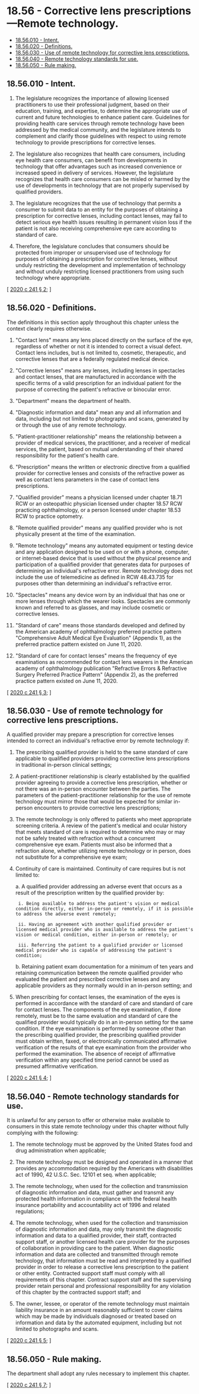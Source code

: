 # 18.56 - Corrective lens prescriptions—Remote technology.
* [18.56.010 - Intent.](#1856010---intent)
* [18.56.020 - Definitions.](#1856020---definitions)
* [18.56.030 - Use of remote technology for corrective lens prescriptions.](#1856030---use-of-remote-technology-for-corrective-lens-prescriptions)
* [18.56.040 - Remote technology standards for use.](#1856040---remote-technology-standards-for-use)
* [18.56.050 - Rule making.](#1856050---rule-making)
## 18.56.010 - Intent.
1. The legislature recognizes the importance of allowing licensed practitioners to use their professional judgment, based on their education, training, and expertise, to determine the appropriate use of current and future technologies to enhance patient care. Guidelines for providing health care services through remote technology have been addressed by the medical community, and the legislature intends to complement and clarify those guidelines with respect to using remote technology to provide prescriptions for corrective lenses.

2. The legislature also recognizes that health care consumers, including eye health care consumers, can benefit from developments in technology that offer advantages such as increased convenience or increased speed in delivery of services. However, the legislature recognizes that health care consumers can be misled or harmed by the use of developments in technology that are not properly supervised by qualified providers.

3. The legislature recognizes that the use of technology that permits a consumer to submit data to an entity for the purposes of obtaining a prescription for corrective lenses, including contact lenses, may fail to detect serious eye health issues resulting in permanent vision loss if the patient is not also receiving comprehensive eye care according to standard of care.

4. Therefore, the legislature concludes that consumers should be protected from improper or unsupervised use of technology for purposes of obtaining a prescription for corrective lenses, without unduly restricting the development and implementation of technology and without unduly restricting licensed practitioners from using such technology where appropriate.

\[ [2020 c 241 § 2](http://lawfilesext.leg.wa.gov/biennium/2019-20/Pdf/Bills/Session%20Laws/Senate/5759-S.SL.pdf?cite=2020%20c%20241%20§%202); \]

## 18.56.020 - Definitions.
The definitions in this section apply throughout this chapter unless the context clearly requires otherwise.

1. "Contact lens" means any lens placed directly on the surface of the eye, regardless of whether or not it is intended to correct a visual defect. Contact lens includes, but is not limited to, cosmetic, therapeutic, and corrective lenses that are a federally regulated medical device.

2. "Corrective lenses" means any lenses, including lenses in spectacles and contact lenses, that are manufactured in accordance with the specific terms of a valid prescription for an individual patient for the purpose of correcting the patient's refractive or binocular error.

3. "Department" means the department of health.

4. "Diagnostic information and data" mean any and all information and data, including but not limited to photographs and scans, generated by or through the use of any remote technology.

5. "Patient-practitioner relationship" means the relationship between a provider of medical services, the practitioner, and a receiver of medical services, the patient, based on mutual understanding of their shared responsibility for the patient's health care.

6. "Prescription" means the written or electronic directive from a qualified provider for corrective lenses and consists of the refractive power as well as contact lens parameters in the case of contact lens prescriptions.

7. "Qualified provider" means a physician licensed under chapter 18.71 RCW or an osteopathic physician licensed under chapter 18.57 RCW practicing ophthalmology, or a person licensed under chapter 18.53 RCW to practice optometry.

8. "Remote qualified provider" means any qualified provider who is not physically present at the time of the examination.

9. "Remote technology" means any automated equipment or testing device and any application designed to be used on or with a phone, computer, or internet-based device that is used without the physical presence and participation of a qualified provider that generates data for purposes of determining an individual's refractive error. Remote technology does not include the use of telemedicine as defined in RCW 48.43.735 for purposes other than determining an individual's refractive error.

10. "Spectacles" means any device worn by an individual that has one or more lenses through which the wearer looks. Spectacles are commonly known and referred to as glasses, and may include cosmetic or corrective lenses.

11. "Standard of care" means those standards developed and defined by the American academy of ophthalmology preferred practice pattern "Comprehensive Adult Medical Eye Evaluation" (Appendix 1), as the preferred practice pattern existed on June 11, 2020.

12. "Standard of care for contact lenses" means the frequency of eye examinations as recommended for contact lens wearers in the American academy of ophthalmology publication "Refractive Errors & Refractive Surgery Preferred Practice Pattern" (Appendix 2), as the preferred practice pattern existed on June 11, 2020.

\[ [2020 c 241 § 3](http://lawfilesext.leg.wa.gov/biennium/2019-20/Pdf/Bills/Session%20Laws/Senate/5759-S.SL.pdf?cite=2020%20c%20241%20§%203); \]

## 18.56.030 - Use of remote technology for corrective lens prescriptions.
A qualified provider may prepare a prescription for corrective lenses intended to correct an individual's refractive error by remote technology if:

1. The prescribing qualified provider is held to the same standard of care applicable to qualified providers providing corrective lens prescriptions in traditional in-person clinical settings;

2. A patient-practitioner relationship is clearly established by the qualified provider agreeing to provide a corrective lens prescription, whether or not there was an in-person encounter between the parties. The parameters of the patient-practitioner relationship for the use of remote technology must mirror those that would be expected for similar in-person encounters to provide corrective lens prescriptions;

3. The remote technology is only offered to patients who meet appropriate screening criteria. A review of the patient's medical and ocular history that meets standard of care is required to determine who may or may not be safely treated with refraction without a concurrent comprehensive eye exam. Patients must also be informed that a refraction alone, whether utilizing remote technology or in person, does not substitute for a comprehensive eye exam;

4. Continuity of care is maintained. Continuity of care requires but is not limited to:

    a. A qualified provider addressing an adverse event that occurs as a result of the prescription written by the qualified provider by:

        i. Being available to address the patient's vision or medical condition directly, either in-person or remotely, if it is possible to address the adverse event remotely;

        ii. Having an agreement with another qualified provider or licensed medical provider who is available to address the patient's vision or medical condition, either in-person or remotely; or

        iii. Referring the patient to a qualified provider or licensed medical provider who is capable of addressing the patient's condition;

    b. Retaining patient exam documentation for a minimum of ten years and retaining communication between the remote qualified provider who evaluated the patient and prescribed corrective lenses and any applicable providers as they normally would in an in-person setting; and

5. When prescribing for contact lenses, the examination of the eyes is performed in accordance with the standard of care and standard of care for contact lenses. The components of the eye examination, if done remotely, must be to the same evaluation and standard of care the qualified provider would typically do in an in-person setting for the same condition. If the eye examination is performed by someone other than the prescribing qualified provider, the prescribing qualified provider must obtain written, faxed, or electronically communicated affirmative verification of the results of that eye examination from the provider who performed the examination. The absence of receipt of affirmative verification within any specified time period cannot be used as presumed affirmative verification.

\[ [2020 c 241 § 4](http://lawfilesext.leg.wa.gov/biennium/2019-20/Pdf/Bills/Session%20Laws/Senate/5759-S.SL.pdf?cite=2020%20c%20241%20§%204); \]

## 18.56.040 - Remote technology standards for use.
It is unlawful for any person to offer or otherwise make available to consumers in this state remote technology under this chapter without fully complying with the following:

1. The remote technology must be approved by the United States food and drug administration when applicable;

2. The remote technology must be designed and operated in a manner that provides any accommodation required by the Americans with disabilities act of 1990, 42 U.S.C. Sec. 12101 et seq. when applicable;

3. The remote technology, when used for the collection and transmission of diagnostic information and data, must gather and transmit any protected health information in compliance with the federal health insurance portability and accountability act of 1996 and related regulations;

4. The remote technology, when used for the collection and transmission of diagnostic information and data, may only transmit the diagnostic information and data to a qualified provider, their staff, contracted support staff, or another licensed health care provider for the purposes of collaboration in providing care to the patient. When diagnostic information and data are collected and transmitted through remote technology, that information must be read and interpreted by a qualified provider in order to release a corrective lens prescription to the patient or other entity. Contracted support staff must comply with all requirements of this chapter. Contract support staff and the supervising provider retain personal and professional responsibility for any violation of this chapter by the contracted support staff; and

5. The owner, lessee, or operator of the remote technology must maintain liability insurance in an amount reasonably sufficient to cover claims which may be made by individuals diagnosed or treated based on information and data by the automated equipment, including but not limited to photographs and scans.

\[ [2020 c 241 § 5](http://lawfilesext.leg.wa.gov/biennium/2019-20/Pdf/Bills/Session%20Laws/Senate/5759-S.SL.pdf?cite=2020%20c%20241%20§%205); \]

## 18.56.050 - Rule making.
The department shall adopt any rules necessary to implement this chapter.

\[ [2020 c 241 § 7](http://lawfilesext.leg.wa.gov/biennium/2019-20/Pdf/Bills/Session%20Laws/Senate/5759-S.SL.pdf?cite=2020%20c%20241%20§%207); \]

